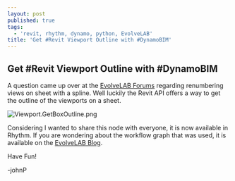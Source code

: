 ```yaml
---
layout: post
published: true
tags:
  - 'revit, rhythm, dynamo, python, EvolveLAB'
title: 'Get #Revit Viewport Outline with #DynamoBIM'
---
```

## Get #Revit Viewport Outline with #DynamoBIM

A question came up over at the [EvolveLAB Forums](http://www.evolvebim.com/forum) regarding renumbering views on sheet with a spline. Well luckily the Revit API offers a way to get the outline of the viewports on a sheet. 

![Viewport.GetBoxOutline.png]({{site.baseurl}}/img/Viewport.GetBoxOutline.png)


Considering I wanted to share this node with everyone, it is now available in Rhythm. If you are wondering about the workflow graph that was used, it is available on the [EvolveLAB Blog](http://www.evolvebim.com/forum/community/renumbering-views-on-a-sheet).

Have Fun!

-johnP
